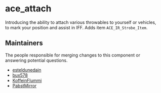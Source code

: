 ace_attach
==========

Introducing the ability to attach various throwables to yourself or vehicles, to mark your position and assist in IFF.
Adds item `ACE_IR_Strobe_Item`.


## Maintainers

The people responsible for merging changes to this component or answering potential questions.

- [esteldunedain](https://github.com/esteldunedain)
- [bux578](https://github.com/bux578)
- [KoffeinFlummi](https://github.com/KoffeinFlummi)
- [PabstMirror](https://github.com/PabstMirror)
